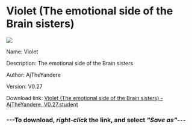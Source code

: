 # Violet (The emotional side of the Brain sisters)

<img src = "https://raw.githubusercontent.com/Arbiter1223/Koukou-Gurashi-Custom-Students/master/Students/Files/Violet%20(The%20emotional%20side%20of%20the%20Brain%20sisters).png">

Name: Violet

Description: The emotional side of the Brain sisters

Author: AjTheYandere

Version: V0.27

Download link: <a href="https://raw.githubusercontent.com/Arbiter1223/Koukou-Gurashi-Custom-Students/master/Students/Files/Violet%20(The%20emotional%20side%20of%20the%20Brain%20sisters)%20-%20AjTheYandere%2C%20V0.27.student">Violet (The emotional side of the Brain sisters) - AjTheYandere, V0.27.student</a>

### ---**To download, _right-click_ the link, and select _"Save as"_**---
